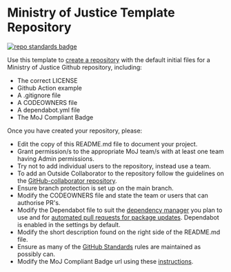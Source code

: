 # Ministry of Justice Template Repository

[![repo standards badge](https://img.shields.io/badge/dynamic/json?color=blue&style=for-the-badge&logo=github&label=MoJ%20Compliant&query=%24.data%5B%3F%28%40.name%20%3D%3D%20%22template-repository%22%29%5D.status&url=https%3A%2F%2Foperations-engineering-reports.cloud-platform.service.justice.gov.uk%2Fgithub_repositories)](https://operations-engineering-reports.cloud-platform.service.justice.gov.uk/github_repositories#template-repository "Link to report")

Use this template to [create a repository] with the default initial files for a Ministry of Justice Github repository, including:

* The correct LICENSE
* Github Action example
* A .gitignore file
* A CODEOWNERS file
* A dependabot.yml file
* The MoJ Compliant Badge

Once you have created your repository, please:

* Edit the copy of this README.md file to document your project.
* Grant permission/s to the appropriate MoJ team/s with at least one team having Admin permissions.
* Try not to add individual users to the repository, instead use a team.
* To add an Outside Collaborator to the repository follow the guidelines on the [GitHub-collaborator repository](https://github.com/ministryofjustice/github-collaborators).
* Ensure branch protection is set up on the main branch.
* Modify the CODEOWNERS file and state the team or users that can authorise PR's. 
* Modify the Dependabot file to suit the [dependency manager](https://docs.github.com/en/code-security/dependabot/dependabot-version-updates/configuration-options-for-the-dependabot.yml-file#package-ecosystem) you plan to use and for [automated pull requests for package updates](https://docs.github.com/en/code-security/supply-chain-security/keeping-your-dependencies-updated-automatically/enabling-and-disabling-dependabot-version-updates#enabling-dependabot-version-updates). Dependabot is enabled in the settings by default.
* Modify the short description found on the right side of the README.md file.
* Ensure as many of the [GitHub Standards](https://github.com/ministryofjustice/github-repository-standards) rules are maintained as possibly can.
* Modify the MoJ Compliant Badge url using these [instructions](https://github.com/orgs/ministryofjustice/teams/operations-engineering/discussions).

[create a repository]: https://github.com/ministryofjustice/template-repository/generate
